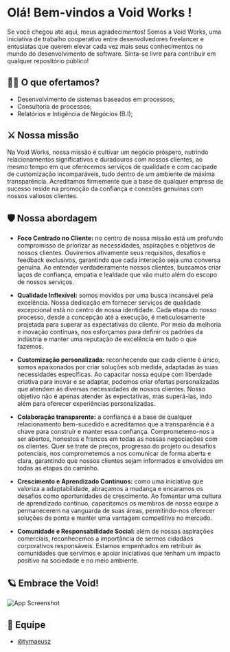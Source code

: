 
# Olá! Bem-vindos a Void Works !

Se você chegou até aqui, meus agradecimentos! Somos a Void Works, uma iniciativa de trabalho cooperativo entre desenvolvedores freelancer e entusiatas que querem elevar cada vez mais seus conhecimentos no mundo do desenvolvimento de software. Sinta-se livre para contribuir em qualquer repositório público!


## 👨‍💻 O que ofertamos? 

- Desenvolvimento de sistemas baseados em processos;
- Consultoria de processos;
- Relatórios e Intigência de Negócios (B.I);


## ⚔️ Nossa missão

Na Void Works, nossa missão é cultivar um negócio próspero, nutrindo relacionamentos significativos e duradouros com nossos clientes, ao mesmo tempo em que oferecemos serviços de qualidade e com cacipade de customização incomparáveis, tudo dentro de um ambiente de máxima transparência. Acreditamos firmemente que a base de qualquer empresa de sucesso reside na promoção da confiança e conexões genuínas com nossos valiosos clientes.


## 🛡️ Nossa abordagem

- **Foco Centrado no Cliente:** no centro de nossa missão está um profundo compromisso de priorizar as necessidades, aspirações e objetivos de nossos clientes. Ouviremos ativamente seus requisitos, desafios e feedback exclusivos, garantindo que cada interação seja uma conversa genuína. Ao entender verdadeiramente nossos clientes, buscamos criar laços de confiança, empatia e lealdade que vão muito além do escopo de nossos serviços.


- **Qualidade Inflexível:** somos movidos por uma busca incansável pela excelência. Nossa dedicação em fornecer serviços de qualidade excepcional está no centro de nossa identidade. Cada etapa do nosso processo, desde a concepção até a execução, é meticulosamente projetada para superar as expectativas do cliente. Por meio da melhoria e inovação contínuas, nos esforçamos para definir os padrões da indústria e manter uma reputação de excelência em tudo o que fazemos.


- **Customização personalizada:** reconhecendo que cada cliente é único, somos apaixonados por criar soluções sob medida, adaptadas às suas necessidades específicas. Ao capacitar nossa equipe com liberdade criativa para inovar e se adaptar, podemos criar ofertas personalizadas que atendem às diversas necessidades de nossos clientes. Nosso objetivo não é apenas atender às expectativas, mas superá-las, indo além para oferecer experiências personalizadas.


- **Colaboração transparente:** a confiança é a base de qualquer relacionamento bem-sucedido e acreditamos que a transparência é a chave para construir e manter essa confiança. Comprometemo-nos a ser abertos, honestos e francos em todas as nossas negociações com os clientes. Quer se trate de preços, progresso do projeto ou desafios potenciais, nos comprometemos a nos comunicar de forma aberta e clara, garantindo que nossos clientes sejam informados e envolvidos em todas as etapas do caminho.


- **Crescimento e Aprendizado Contínuos:** como uma iniciativa que valoriza a adaptabilidade, abraçamos a mudança e encaramos os desafios como oportunidades de crescimento. Ao fomentar uma cultura de aprendizado contínuo, capacitamos os membros de nossa equipe a permanecerem na vanguarda de suas áreas, permitindo-nos oferecer soluções de ponta e manter uma vantagem competitiva no mercado.


- **Comunidade e Responsabilidade Social:** além de nossas aspirações comerciais, reconhecemos a importância de sermos cidadãos corporativos responsáveis. Estamos empenhados em retribuir às comunidades que servimos e apoiar iniciativas que tenham um impacto positivo na sociedade e no meio ambiente.
## 🪐 Embrace the Void!

![App Screenshot](https://i.ibb.co/sp7t1Gx/void-light.png)


## 👥 Equipe

- [@tymaeusz](https://www.github.com/tymaeusz)
